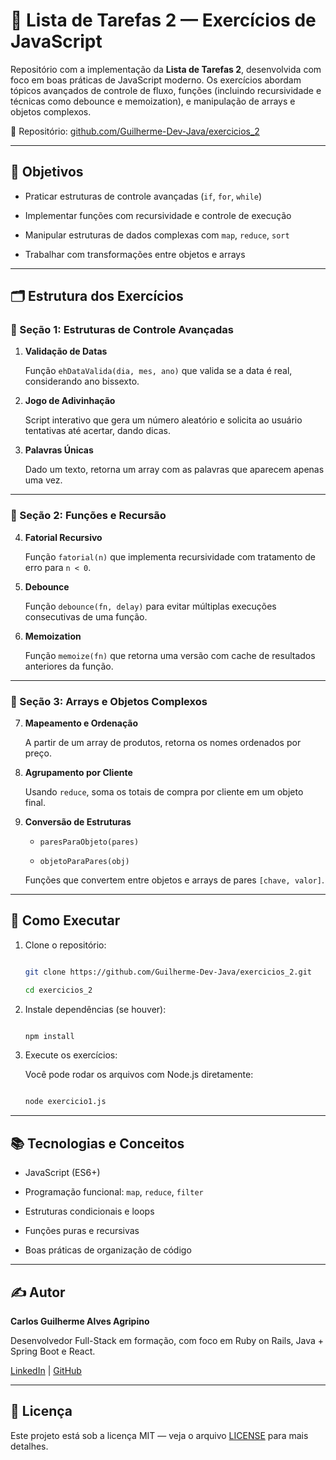 # 📘 Lista de Tarefas 2 — Exercícios de JavaScript



Repositório com a implementação da **Lista de Tarefas 2**, desenvolvida com foco em boas práticas de JavaScript moderno. Os exercícios abordam tópicos avançados de controle de fluxo, funções (incluindo recursividade e técnicas como debounce e memoization), e manipulação de arrays e objetos complexos.



🔗 Repositório: [github.com/Guilherme-Dev-Java/exercicios_2](https://github.com/Guilherme-Dev-Java/exercicios_2)



---



## 🧠 Objetivos



- Praticar estruturas de controle avançadas (`if`, `for`, `while`)

- Implementar funções com recursividade e controle de execução

- Manipular estruturas de dados complexas com `map`, `reduce`, `sort`

- Trabalhar com transformações entre objetos e arrays



---



## 🗂️ Estrutura dos Exercícios



### 🔹 Seção 1: Estruturas de Controle Avançadas



1. **Validação de Datas**  

   Função `ehDataValida(dia, mes, ano)` que valida se a data é real, considerando ano bissexto.



2. **Jogo de Adivinhação**  

   Script interativo que gera um número aleatório e solicita ao usuário tentativas até acertar, dando dicas.



3. **Palavras Únicas**  

   Dado um texto, retorna um array com as palavras que aparecem apenas uma vez.



---



### 🔹 Seção 2: Funções e Recursão



4. **Fatorial Recursivo**  

   Função `fatorial(n)` que implementa recursividade com tratamento de erro para `n < 0`.



5. **Debounce**  

   Função `debounce(fn, delay)` para evitar múltiplas execuções consecutivas de uma função.



6. **Memoization**  

   Função `memoize(fn)` que retorna uma versão com cache de resultados anteriores da função.



---



### 🔹 Seção 3: Arrays e Objetos Complexos



7. **Mapeamento e Ordenação**  

   A partir de um array de produtos, retorna os nomes ordenados por preço.



8. **Agrupamento por Cliente**  

   Usando `reduce`, soma os totais de compra por cliente em um objeto final.



9. **Conversão de Estruturas**  

   - `paresParaObjeto(pares)`  

   - `objetoParaPares(obj)`  

   Funções que convertem entre objetos e arrays de pares `[chave, valor]`.



---



## 🚀 Como Executar



1. Clone o repositório:

   ```bash

   git clone https://github.com/Guilherme-Dev-Java/exercicios_2.git

   cd exercicios_2

   ```



2. Instale dependências (se houver):

   ```bash

   npm install

   ```



3. Execute os exercícios:

   Você pode rodar os arquivos com Node.js diretamente:

   ```bash

   node exercicio1.js

   ```



---



## 📚 Tecnologias e Conceitos



- JavaScript (ES6+)

- Programação funcional: `map`, `reduce`, `filter`

- Estruturas condicionais e loops

- Funções puras e recursivas

- Boas práticas de organização de código



---



## ✍️ Autor



**Carlos Guilherme Alves Agripino**  

Desenvolvedor Full-Stack em formação, com foco em Ruby on Rails, Java + Spring Boot e React.



[LinkedIn](https://www.linkedin.com/in/carlos-guilherme-alves-agripino/) | [GitHub](https://github.com/Guilherme-Dev-Java)



---



## 📄 Licença



Este projeto está sob a licença MIT — veja o arquivo [LICENSE](LICENSE) para mais detalhes.